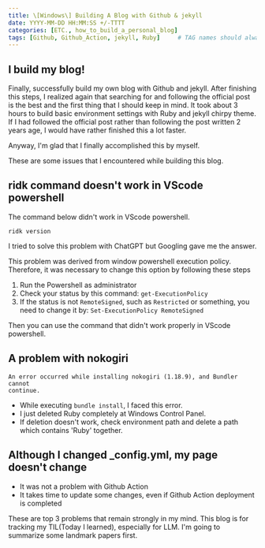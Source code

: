 ```yaml
---
title: \[Windows\] Building A Blog with Github & jekyll
date: YYYY-MM-DD HH:MM:SS +/-TTTT
categories: [ETC., how_to_build_a_personal_blog]
tags: [Github, Github_Action, jekyll, Ruby]     # TAG names should always be lowercase
---
```


## I build my blog!
Finally, successfully build my own blog with Github and jekyll.
After finishing this steps, I realized again that searching for and following the official post is the best and the first thing that I should keep in mind.
It took about 3 hours to build basic environment settings with Ruby and jekyll chirpy theme.
If I had followed the official post rather than following the post written 2 years age, I would have rather finished this a lot faster.

Anyway, I'm glad that I finally accomplished this by myself.

These are some issues that I encountered while building this blog.

## ridk command doesn't work in VScode powershell

The command below didn't work in VScode powershell. 
```
ridk version
```

I tried to solve this problem with ChatGPT but Googling gave me the answer.

This problem was derived from window powershell execution policy.
Therefore, it was necessary to change this option by following these steps

1. Run the Powershell as administrator
2. Check your status by this command: `get-ExecutionPolicy`
3. If the status is not `RemoteSigned`, such as `Restricted` or something, you need to change it by: `Set-ExecutionPolicy RemoteSigned`

Then you can use the command that didn't work properly in VScode powershell.

## A problem with nokogiri

```
An error occurred while installing nokogiri (1.18.9), and Bundler cannot
continue.
```
- While executing `bundle install`, I faced this error.
- I just deleted Ruby completely at Windows Control Panel.
- If deletion doesn't work, check environment path and delete a path which contains 'Ruby' together.

## Although I changed _config.yml, my page doesn't change
- It was not a problem with Github Action
- It takes time to update some changes, even if Github Action deployment is completed


These are top 3 problems that remain strongly in my mind.
This blog is for tracking my TIL(Today I learned), especially for LLM.
I'm going to summarize some landmark papers first.